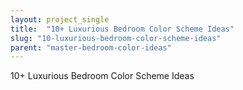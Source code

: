 ```yaml
---
layout: project_single
title:  "10+ Luxurious Bedroom Color Scheme Ideas"
slug: "10-luxurious-bedroom-color-scheme-ideas"
parent: "master-bedroom-color-ideas"
---
```

10+ Luxurious	Bedroom Color Scheme Ideas